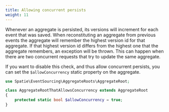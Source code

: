 ```yaml
---
title: Allowing concurrent persists
weight: 11
---
```


Whenever an aggregate is persisted, its versions will increment for each event that was saved. When reconstituting an aggregate from previous events the aggregate will remember the highest version id for that aggregate. If that highest version id differs from the highest one that the aggregate remembers, an exception will be thrown. This can happen when there are two concurrent requests that try to update the same aggregate.

If you want to disable this check, and thus allow concurrent persists, you can set the `$allowConcurrency` static property on the aggregate.

```php
use Spatie\EventSourcing\AggregateRoots\AggregateRoot;

class AggregateRootThatAllowsConcurrency extends AggregateRoot
{
    protected static bool $allowConcurrency = true;
}
```
